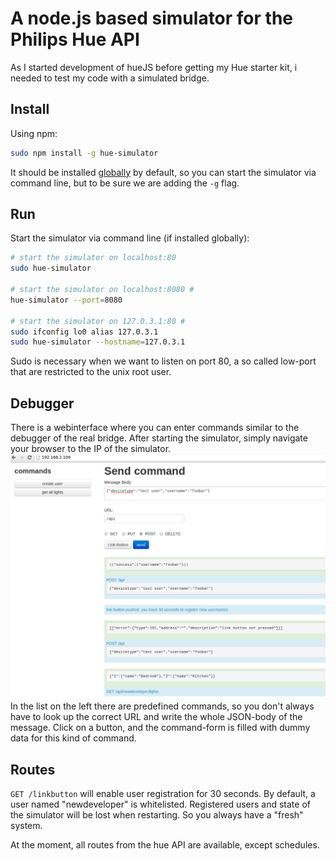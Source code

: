# A node.js based simulator for the Philips Hue API

As I started development of hueJS before getting my Hue starter kit, i needed to test my code with a simulated bridge.

## Install

Using npm:

```sh
sudo npm install -g hue-simulator
```

It should be installed [globally](http://blog.nodejitsu.com/npm-cheatsheet#Understanding_Global_versus_Local_installs_in_npm) by default, so you can start the simulator via command line, but to be sure we are adding the `-g` flag.

## Run

Start the simulator via command line (if installed globally):

```sh
# start the simulator on localhost:80
sudo hue-simulator

# start the simulator on localhost:8080 #
hue-simulator --port=8080

# start the simulator on 127.0.3.1:80 #
sudo ifconfig lo0 alias 127.0.3.1
sudo hue-simulator --hostname=127.0.3.1
```

Sudo is necessary when we want to listen on port 80, a so called low-port that are restricted to the unix root user.

## Debugger

There is a webinterface where you can enter commands similar to the debugger of the real bridge. After starting the simulator, simply navigate your browser to the IP of the simulator.
![screenshot of webinterface](debugger.png "Debugger webinterface")
In the list on the left there are predefined commands, so you don't always have to look up the correct URL and write the whole JSON-body of the message. Click on a button, and the command-form is filled with dummy data for this kind of command.

## Routes

`GET /linkbutton` will enable user registration for 30 seconds. By default, a user named "newdeveloper" is whitelisted. Registered users and state of the simulator will be lost when restarting. So you always have a "fresh" system.

At the moment, all routes from the hue API are available, except schedules.

